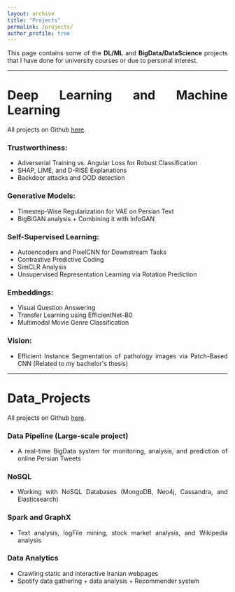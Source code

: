 ```yaml
---
layout: archive
title: "Projects"
permalink: /projects/
author_profile: true
---
```


<style>body {text-align: justify}</style>

This page contains some of the **DL/ML** and **BigData/DataScience** projects that I have done for university courses or due to personal interest. 

-------------------
# Deep Learning and Machine Learning
All projects on Github [here](https://github.com/yaramohamadi/Deep_Learning_Projects).

### Trustworthiness:
- Adverserial Training vs. Angular Loss for Robust Classification
- SHAP, LIME, and D-RISE Explanations
- Backdoor attacks and OOD detection


### Generative Models:
- Timestep-Wise Regularization for VAE on Persian Text
- BigBiGAN analysis + Combining it with InfoGAN


### Self-Supervised Learning:
- Autoencoders and PixelCNN for Downstream Tasks
- Contrastive Predictive Coding
- SimCLR Analysis
- Unsupervised Representation Learning via Rotation Prediction


### Embeddings:
- Visual Question Answering
- Transfer Learning using EfficientNet-B0
- Multimodal Movie Genre Classification


### Vision:
- Efficient Instance Segmentation of pathology images via Patch-Based CNN (Related to my bachelor's thesis)


-----------------------

# Data_Projects
All projects on Github [here](https://github.com/yaramohamadi/BigData_Projects).


### Data Pipeline (Large-scale project)
- A real-time BigData system for monitoring, analysis, and prediction of online Persian Tweets

### NoSQL 
- Working with NoSQL Databases (MongoDB, Neo4j, Cassandra, and Elasticsearch)

### Spark and GraphX
- Text analysis, logFile mining, stock market analysis, and Wikipedia analysis

### Data Analytics
- Crawling static and interactive Iranian webpages
- Spotify data gathering + data analysis + Recommender system
